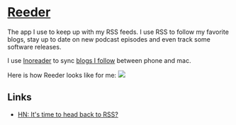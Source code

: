 # [Reeder](http://reederapp.com/mac/)
The app I use to keep up with my RSS feeds. I use RSS to follow my favorite blogs, stay up to date on new podcast episodes and even track some software releases.

I use [Inoreader](https://www.inoreader.com) to sync [blogs I follow](../../research/blogs.md) between phone and mac.

Here is how Reeder looks like for me:
![](https://i.imgur.com/UBVuAIC.png)

## Links
- [HN: It's time to head back to RSS?](https://news.ycombinator.com/item?id=16721690)
